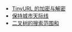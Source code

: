 * [TinyURL 的加密与解密](https://github.com/woai3c/leetcode/blob/master/medium/encode-and-decode-tinyur.md)
* [保持城市天际线](https://github.com/woai3c/leetcode/blob/master/medium/Max%20Increase%20to%20Keep%20City%20Skyline.md)
* [二叉树的搜索范围和](https://github.com/woai3c/leetcode/blob/master/medium/Range%20Sum%20of%20BST.md)
